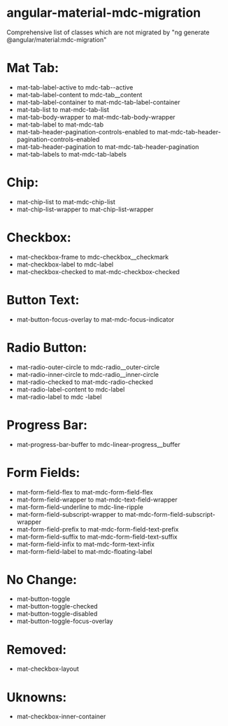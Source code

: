 # angular-material-mdc-migration
Comprehensive list of classes which are not migrated by "ng generate @angular/material:mdc-migration"

# Mat Tab:
- mat-tab-label-active to mdc-tab--active
- mat-tab-label-content to mdc-tab__content
- mat-tab-label-container to mat-mdc-tab-label-container
- mat-tab-list to mat-mdc-tab-list
- mat-tab-body-wrapper to mat-mdc-tab-body-wrapper
- mat-tab-label to mat-mdc-tab
- mat-tab-header-pagination-controls-enabled to mat-mdc-tab-header-pagination-controls-enabled
- mat-tab-header-pagination to mat-mdc-tab-header-pagination
- mat-tab-labels to mat-mdc-tab-labels

# Chip:
- mat-chip-list to mat-mdc-chip-list
- mat-chip-list-wrapper to mat-chip-list-wrapper

# Checkbox:
- mat-checkbox-frame to mdc-checkbox__checkmark
- mat-checkbox-label to mdc-label
- mat-checkbox-checked to mat-mdc-checkbox-checked

# Button Text:
- mat-button-focus-overlay to mat-mdc-focus-indicator

# Radio Button:
- mat-radio-outer-circle to mdc-radio__outer-circle
- mat-radio-inner-circle to mdc-radio__inner-circle
- mat-radio-checked to mat-mdc-radio-checked
- mat-radio-label-content to mdc-label
- mat-radio-label to mdc -label


# Progress Bar:
- mat-progress-bar-buffer to mdc-linear-progress__buffer

# Form Fields:
- mat-form-field-flex to mat-mdc-form-field-flex
- mat-form-field-wrapper to mat-mdc-text-field-wrapper
- mat-form-field-underline to mdc-line-ripple
- mat-form-field-subscript-wrapper to mat-mdc-form-field-subscript-wrapper
- mat-form-field-prefix to mat-mdc-form-field-text-prefix
- mat-form-field-suffix to mat-mdc-form-field-text-suffix
- mat-form-field-infix to mat-mdc-form-text-infix
- mat-form-field-label to mat-mdc-floating-label

# No Change:
- mat-button-toggle
- mat-button-toggle-checked
- mat-button-toggle-disabled
- mat-button-toggle-focus-overlay

# Removed:
- mat-checkbox-layout

# Uknowns:
- mat-checkbox-inner-container

